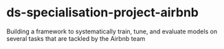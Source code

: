 # ds-specialisation-project-airbnb
Building a framework to systematically train, tune, and evaluate models on several tasks that are tackled by the Airbnb team
